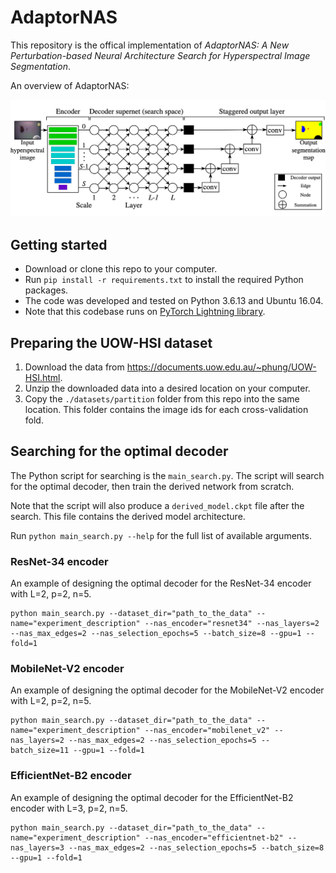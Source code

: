 # AdaptorNAS
This repository is the offical implementation of _AdaptorNAS: A New Perturbation-based Neural Architecture Search for Hyperspectral Image Segmentation_.

An overview of AdaptorNAS:

<img src="./figure/overview-adaptornas.png" width="820" alt="An Overview of AdaptorNAS."/>

## Getting started
- Download or clone this repo to your computer.
- Run `pip install -r requirements.txt` to install the required Python packages.
- The code was developed and tested on Python 3.6.13 and Ubuntu 16.04.
- Note that this codebase runs on [PyTorch Lightning library](https://www.pytorchlightning.ai).

## Preparing the UOW-HSI dataset
1. Download the data from https://documents.uow.edu.au/~phung/UOW-HSI.html.
2. Unzip the downloaded data into a desired location on your computer.
3. Copy the `./datasets/partition` folder from this repo into the same location.
   This folder contains the image ids for each cross-validation fold.

## Searching for the optimal decoder

The Python script for searching is the `main_search.py`. The script will search
for the optimal decoder, then train the derived network from scratch. 

Note that the script will also produce a `derived_model.ckpt` file after the search. This file contains the derived model architecture. 

Run `python main_search.py --help` for the full list of available arguments. 

### ResNet-34 encoder
An example of designing the optimal decoder for the ResNet-34 encoder with L=2, p=2, n=5.

```
python main_search.py --dataset_dir="path_to_the_data" --name="experiment_description" --nas_encoder="resnet34" --nas_layers=2 --nas_max_edges=2 --nas_selection_epochs=5 --batch_size=8 --gpu=1 --fold=1
```
### MobileNet-V2 encoder
An example of designing the optimal decoder for the MobileNet-V2 encoder with L=2, p=2, n=5. 

```
python main_search.py --dataset_dir="path_to_the_data" --name="experiment_description" --nas_encoder="mobilenet_v2" --nas_layers=2 --nas_max_edges=2 --nas_selection_epochs=5 --batch_size=11 --gpu=1 --fold=1 
```

### EfficientNet-B2 encoder
An example of designing the optimal decoder for the EfficientNet-B2 encoder with L=3, p=2, n=5.
```
python main_search.py --dataset_dir="path_to_the_data" --name="experiment_description" --nas_encoder="efficientnet-b2" --nas_layers=3 --nas_max_edges=2 --nas_selection_epochs=5 --batch_size=8 --gpu=1 --fold=1
```
